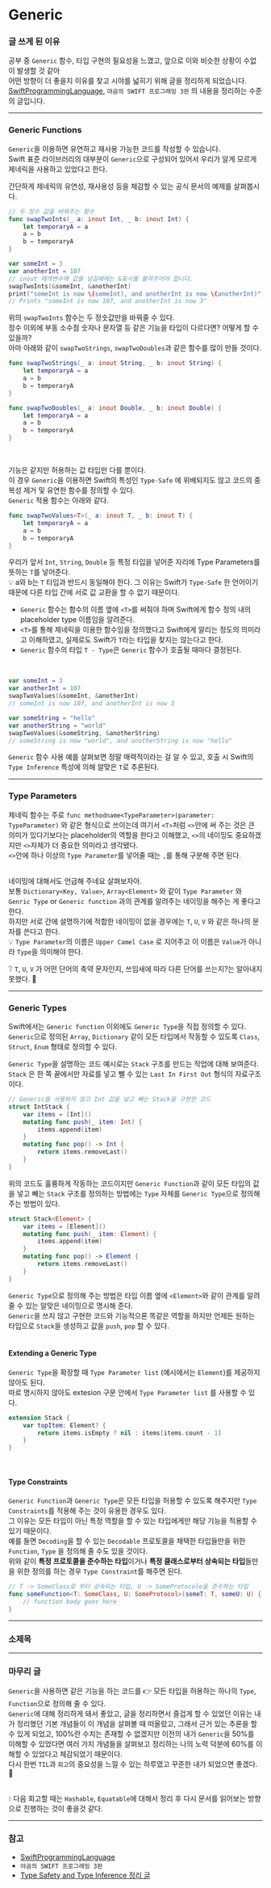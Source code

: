 # Generic
### 글 쓰게 된 이유
공부 중 `Generic` 함수, 타입 구현의 필요성을 느꼈고, 앞으로 이와 비슷한 상황이 수없이 발생할 것 같아   
어떤 방향이 더 좋을지 이유를 찾고 시야를 넓히기 위해 글을 정리하게 되었습니다.   
[SwiftProgrammingLanguage](https://docs.swift.org/swift-book/LanguageGuide/Generics.html), `야곰의 SWIFT 프로그래밍 3판` 의 내용을 정리하는 수준의 글입니다.   

***
### Generic Functions
`Generic`을 이용하면 유연하고 재사용 가능한 코드를 작성할 수 있습니다.   
Swift 표준 라이브러리의 대부분이 `Generic`으로 구성되어 있어서 우리가 알게 모르게 제네릭을 사용하고 있었다고 한다.   

간단하게 제네릭의 유연성, 재사용성 등을 체감할 수 있는 공식 문서의 예제를 살펴봅시다.    
```swift
// 두 정수 값을 바꿔주는 함수
func swapTwoInts(_ a: inout Int, _ b: inout Int) {
    let temporaryA = a
    a = b
    b = temporaryA
}

var someInt = 3
var anotherInt = 107
// inout 매개변수에 값을 넘길때에는 &표시를 붙여주어야 합니다.
swapTwoInts(&someInt, &anotherInt)
print("someInt is now \(someInt), and anotherInt is now \(anotherInt)")
// Prints "someInt is now 107, and anotherInt is now 3"
```   
위의 `swapTwoInts` 함수는 두 정숫값만을 바꿔줄 수 있다.   
정수 이외에 부동 소수점 숫자나 문자열 등 같은 기능을 타입이 다르다면? 어떻게 할 수 있을까?   
아마 아래와 같이 `swapTwoStrings`, `swapTwoDoubles`과 같은 함수를 많이 만들 것이다.   
```swift
func swapTwoStrings(_ a: inout String, _ b: inout String) {
    let temporaryA = a
    a = b
    b = temporaryA
}

func swapTwoDoubles(_ a: inout Double, _ b: inout Double) {
    let temporaryA = a
    a = b
    b = temporaryA
}
```   
<br>

기능은 같지만 허용하는 값 타입만 다를 뿐이다.   
이 경우 `Generic`을 이용하면 Swift의 특성인 `Type-Safe` 에 위배되지도 않고 코드의 중복성 제거 및 유연한 함수를 정의할 수 있다.    
`Generic` 적용 함수는 아래와 같다.   
```swift
func swapTwoValues<T>(_ a: inout T, _ b: inout T) {
    let temporaryA = a
    a = b
    b = temporaryA
}
```   
우리가 앞서 `Int`, `String`, `Double` 등 특정 타입을 넣어준 자리에 Type Parameters를 뜻하는 `T`를 넣어준다.    
💡 a와 b는 `T` 타입과 반드시 동일해야 한다. 그 이유는 Swift가 `Type-Safe` 한 언어이기 때문에 다른 타입 간에 서로 값 교환을 할 수 없기 때문이다.   
- `Generic` 함수는 함수의 이름 옆에 `<T>`를 써줘야 하며 Swift에게 함수 정의 내의 placeholder type 이름임을 알려준다.
- `<T>`를 통해 제네릭을 이용한 함수임을 정의했다고 Swift에게 알리는 정도의 의미라고 이해하였고, 실제로도 Swift가 `T`라는 타입을 찾지는 않는다고 한다.
- `Generic` 함수의 타입 `T - Type`은 `Generic` 함수가 호출될 때마다 결정된다.   
<br>

```swift
var someInt = 3
var anotherInt = 107
swapTwoValues(&someInt, &anotherInt)
// someInt is now 107, and anotherInt is now 3

var someString = "hello"
var anotherString = "world"
swapTwoValues(&someString, &anotherString)
// someString is now "world", and anotherString is now "hello"
```   
`Generic` 함수 사용 예를 살펴보면 정말 매력적이라는 걸 알 수 있고, 호출 시 Swift의 `Type Inference` 특성에 의해 알맞은 `T`로 추론된다.   

---
### Type Parameters
제네릭 함수는 주로 `func methodname<TypeParameter>(parameter: TypeParameter)` 와 같은 형식으로 쓰이는데 여기서 `<T>`처럼 `<>`안에 써 주는 것은 큰 의미가 있다기보다는 placeholder의 역할을 한다고 이해했고, `<>`의 네이밍도 중요하겠지만 `<>`자체가 더 중요한 의미라고 생각됐다.   
`<>`안에 하나 이상의 `Type Parameter`를 넣어줄 때는 `,`를 통해 구분해 주면 된다.   
<br>

네이밍에 대해서도 언급해 주네요 살펴보자아.   
보통 `Dictionary<Key, Value>`, `Array<Element>` 와 같이 `Type Parameter` 와 `Genric Type` or `Generic function` 과의 관계를 알려주는 네이밍을 해주는 게 좋다고 한다.   
하지만 서로 간에 설명하기에 적합한 네이밍이 없을 경우에는 `T`, `U`, `V` 와 같은 하나의 문자를 쓴다고 한다.   
💡 `Type Parameter`의 이름은 `Upper Camel Case` 로 지어주고 이 이름은 `Value`가 아니라 `Type`을 의미해야 한다.   

❔ `T`, `U`, `V` 가 어떤 단어의 축약 문자인지, 쓰임새에 따라 다른 단어를 쓰는지?는 알아내지 못했다. 😤    

---
### Generic Types
Swift에서는 `Generic function` 이외에도 `Generic Type`을 직접 정의할 수 있다.   
`Generic`으로 정의된 `Array`, `Dictionary` 같이 모든 타입에서 작동할 수 있도록 `Class`, `Struct`, `Enum` 형태로 정의할 수 있다.    

`Generic Type`을 설명하는 코드 예시로는 `Stack` 구조를 만드는 작업에 대해 보여준다.   
`Stack` 은 한 쪽 끝에서만 자료를 넣고 뺄 수 있는  `Last In First Out` 형식의 자료구조이다.   
```swift
// Generic을 사용하지 않고 Int 값을 넣고 빼는 Stack을 구현한 코드
struct IntStack {
    var items = [Int]()
    mutating func push(_ item: Int) {
        items.append(item)
    }
    mutating func pop() -> Int {
        return items.removeLast()
    }
}
```   
위의 코드도 훌륭하게 작동하는 코드이지만 `Generic Function`과 같이 모든 타입의 값을 넣고 빼는 `Stack` 구조를 정의하는 방법에는 `Type` 자체를 `Generic Type`으로 정의해 주는 방법이 있다.   
```swift
struct Stack<Element> {
    var items = [Element]()
    mutating func push(_ item: Element) {
        items.append(item)
    }
    mutating func pop() -> Element {
        return items.removeLast()
    }
}
```   
`Generic Type`으로 정의해 주는 방법은 타입 이름 옆에 `<Element>`와 같이 관계를 알려줄 수 있는 알맞은 네이밍으로 명시해 준다.   
`Generic`을 쓰지 않고 구현한 코드와 기능적으론 똑같은 역할을 하지만 언제든 원하는 타입으로  `Stack`을 생성하고 값을 `push`, `pop` 할 수 있다.   
<br>

#### Extending a Generic Type
`Generic Type`을 확장할 때 `Type Parameter list` (예시에서는 `Element`)를 제공하지 않아도 된다.   
따로 명시하지 않아도 extesion 구문 안에서 `Type Parameter list` 를 사용할 수 있다.   

```swift
extension Stack {
    var topItem: Element? {
        return items.isEmpty ? nil : items[items.count - 1]
    }
}
```   
<br>

#### Type Constraints
`Generic Function`과 `Generic Type`은 모든 타입을 허용할 수 있도록 해주지만 `Type Constraints`를 적용해 주는 것이 유용한 경우도 있다.   
그 이유는 모든 타입이 아닌 특정 역할을 할 수 있는 타입에게만 해당 기능을 적용할 수 있기 때문이다.   
예를 들면 `Decoding`을 할 수 있는 `Decodable` 프로토콜을 채택한 타입들만을 위한 `Function`, `Type` 을 정의해 줄 수도 있을 것이다.   
위와 같이 **특정 프로토콜을 준수하는 타입**이거나 **특정 클래스로부터 상속되는 타입**들만을 위한 정의를 하는 경우 `Type Constraint`를 해주면 된다.   
```swift
// T -> SomeClass로 부터 상속되는 타입, U -> SomeProtocole을 준수하는 타입
func someFunction<T: SomeClass, U: SomeProtocol>(someT: T, someU: U) {
    // function body goes here
}
```   

---
### 소제목

---
### 마무리 글
`Generic`을 사용하면 같은 기능을 하는 코드를 👉 모든 타입을 허용하는 하나의 `Type`, `Function`으로 정의해 줄 수 있다.   
`Generic`에 대해 정리하게 돼서 좋았고, 글을 정리하면서 즐겁게 할 수 있었던 이유는 내가 정리했던 기본 개념들이 이 개념을 살펴볼 때 떠올랐고, 그래서 근거 있는 추론을 할 수 있게 되었고, 100%란 수치는 존재할 수 없겠지만 이전의 내가 `Generic`을 50%를 이해할 수 있었다면 여러 가지 개념들을 살펴보고 정리하는 나의 노력 덕분에 60%를 이해할 수 있었다고 체감되었기 때문이다.   
다시 한번 `TIL`과 `회고`의 중요성을 느낄 수 있는 하루였고 꾸준한 내가 되었으면 좋겠다. 💪   
<br>

💧 다음 회고할 때는 `Hashable`, `Equatable`에 대해서 정리 후 다시 문서를 읽어보는 방향으로 진행하는 것이 좋을것 같다.   
***
### 참고
- [SwiftProgrammingLanguage](https://docs.swift.org/swift-book/LanguageGuide/Generics.html)
- `야곰의 SWIFT 프로그래밍 3판`
- [Type Safety and Type Inference 정리 글](https://github.com/zziro95/zzipository/blob/main/Swift/Type%20Safety%20and%20Type%20Inference.md)
